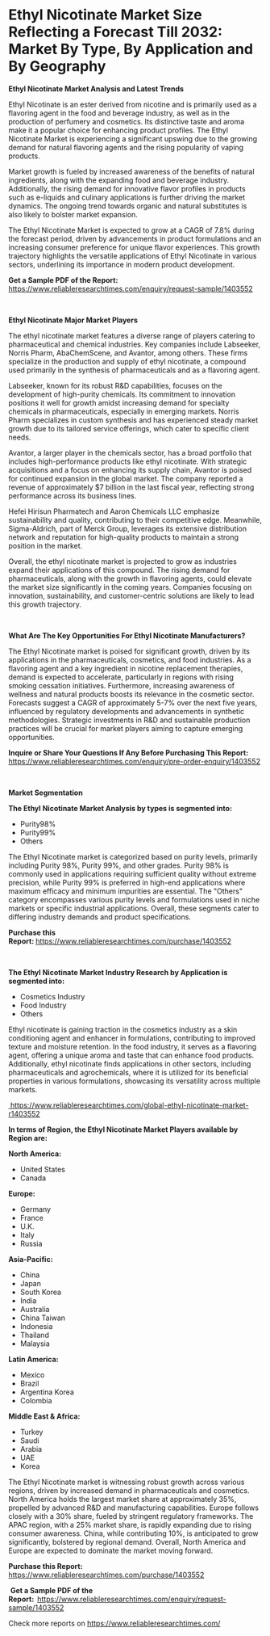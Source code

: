<p><h1>Ethyl Nicotinate Market Size Reflecting a Forecast Till 2032: Market By Type, By Application and By Geography</h1></p><p><strong>Ethyl Nicotinate Market Analysis and Latest Trends</strong></p>
<p><p>Ethyl Nicotinate is an ester derived from nicotine and is primarily used as a flavoring agent in the food and beverage industry, as well as in the production of perfumery and cosmetics. Its distinctive taste and aroma make it a popular choice for enhancing product profiles. The Ethyl Nicotinate Market is experiencing a significant upswing due to the growing demand for natural flavoring agents and the rising popularity of vaping products.</p><p>Market growth is fueled by increased awareness of the benefits of natural ingredients, along with the expanding food and beverage industry. Additionally, the rising demand for innovative flavor profiles in products such as e-liquids and culinary applications is further driving the market dynamics. The ongoing trend towards organic and natural substitutes is also likely to bolster market expansion.</p><p>The Ethyl Nicotinate Market is expected to grow at a CAGR of 7.8% during the forecast period, driven by advancements in product formulations and an increasing consumer preference for unique flavor experiences. This growth trajectory highlights the versatile applications of Ethyl Nicotinate in various sectors, underlining its importance in modern product development.</p></p>
<p><strong>Get a Sample PDF of the Report:&nbsp;</strong> <a href="https://www.reliableresearchtimes.com/enquiry/request-sample/1403552?utm_campaign=2007&utm_medium=2&utm_source=Github&utm_content=ia&utm_term=13012025&utm_id=ethyl-nicotinate">https://www.reliableresearchtimes.com/enquiry/request-sample/1403552</a></p>
<p>&nbsp;</p>
<p><strong>Ethyl Nicotinate Major Market Players</strong></p>
<p><p>The ethyl nicotinate market features a diverse range of players catering to pharmaceutical and chemical industries. Key companies include Labseeker, Norris Pharm, AbaChemScene, and Avantor, among others. These firms specialize in the production and supply of ethyl nicotinate, a compound used primarily in the synthesis of pharmaceuticals and as a flavoring agent.</p><p>Labseeker, known for its robust R&D capabilities, focuses on the development of high-purity chemicals. Its commitment to innovation positions it well for growth amidst increasing demand for specialty chemicals in pharmaceuticals, especially in emerging markets. Norris Pharm specializes in custom synthesis and has experienced steady market growth due to its tailored service offerings, which cater to specific client needs.</p><p>Avantor, a larger player in the chemicals sector, has a broad portfolio that includes high-performance products like ethyl nicotinate. With strategic acquisitions and a focus on enhancing its supply chain, Avantor is poised for continued expansion in the global market. The company reported a revenue of approximately $7 billion in the last fiscal year, reflecting strong performance across its business lines.</p><p>Hefei Hirisun Pharmatech and Aaron Chemicals LLC emphasize sustainability and quality, contributing to their competitive edge. Meanwhile, Sigma-Aldrich, part of Merck Group, leverages its extensive distribution network and reputation for high-quality products to maintain a strong position in the market.</p><p>Overall, the ethyl nicotinate market is projected to grow as industries expand their applications of this compound. The rising demand for pharmaceuticals, along with the growth in flavoring agents, could elevate the market size significantly in the coming years. Companies focusing on innovation, sustainability, and customer-centric solutions are likely to lead this growth trajectory.</p></p>
<p>&nbsp;</p>
<p><strong>What Are The Key Opportunities For Ethyl Nicotinate Manufacturers?</strong></p>
<p><p>The Ethyl Nicotinate market is poised for significant growth, driven by its applications in the pharmaceuticals, cosmetics, and food industries. As a flavoring agent and a key ingredient in nicotine replacement therapies, demand is expected to accelerate, particularly in regions with rising smoking cessation initiatives. Furthermore, increasing awareness of wellness and natural products boosts its relevance in the cosmetic sector. Forecasts suggest a CAGR of approximately 5-7% over the next five years, influenced by regulatory developments and advancements in synthetic methodologies. Strategic investments in R&D and sustainable production practices will be crucial for market players aiming to capture emerging opportunities.</p></p>
<p><strong>Inquire or Share Your Questions If Any Before Purchasing This Report:</strong> <a href="https://www.reliableresearchtimes.com/enquiry/pre-order-enquiry/1403552?utm_campaign=2007&utm_medium=2&utm_source=Github&utm_content=ia&utm_term=13012025&utm_id=ethyl-nicotinate">https://www.reliableresearchtimes.com/enquiry/pre-order-enquiry/1403552</a></p>
<p>&nbsp;</p>
<p><strong>Market Segmentation</strong></p>
<p><strong>The Ethyl Nicotinate Market Analysis by types is segmented into:</strong></p>
<p><ul><li>Purity98%</li><li>Purity99%</li><li>Others</li></ul></p>
<p><p>The Ethyl Nicotinate market is categorized based on purity levels, primarily including Purity 98%, Purity 99%, and other grades. Purity 98% is commonly used in applications requiring sufficient quality without extreme precision, while Purity 99% is preferred in high-end applications where maximum efficacy and minimum impurities are essential. The "Others" category encompasses various purity levels and formulations used in niche markets or specific industrial applications. Overall, these segments cater to differing industry demands and product specifications.</p></p>
<p><strong>Purchase this Report:&nbsp;</strong><a href="https://www.reliableresearchtimes.com/purchase/1403552?utm_campaign=2007&utm_medium=2&utm_source=Github&utm_content=ia&utm_term=13012025&utm_id=ethyl-nicotinate">https://www.reliableresearchtimes.com/purchase/1403552</a></p>
<p>&nbsp;</p>
<p><strong>The Ethyl Nicotinate Market Industry Research by Application is segmented into:</strong></p>
<p><ul><li>Cosmetics Industry</li><li>Food Industry</li><li>Others</li></ul></p>
<p><p>Ethyl nicotinate is gaining traction in the cosmetics industry as a skin conditioning agent and enhancer in formulations, contributing to improved texture and moisture retention. In the food industry, it serves as a flavoring agent, offering a unique aroma and taste that can enhance food products. Additionally, ethyl nicotinate finds applications in other sectors, including pharmaceuticals and agrochemicals, where it is utilized for its beneficial properties in various formulations, showcasing its versatility across multiple markets.</p></p>
<p><a href="https://www.reliableresearchtimes.com/global-ethyl-nicotinate-market-r1403552?utm_campaign=2007&utm_medium=2&utm_source=Github&utm_content=ia&utm_term=13012025&utm_id=ethyl-nicotinate">&nbsp;https://www.reliableresearchtimes.com/global-ethyl-nicotinate-market-r1403552</a></p>
<p><strong>In terms of Region, the Ethyl Nicotinate Market Players available by Region are:</strong></p>
<p>
    <p> <strong> North America: </strong>
        <ul>
            <li>United States</li>
            <li>Canada</li>
        </ul>
        </p> 
    <p> <strong> Europe: </strong>
        <ul>
            <li>Germany</li>
            <li>France</li>
            <li>U.K.</li>
            <li>Italy</li>
            <li>Russia</li>
        </ul>
        </p> 
    <p> <strong> Asia-Pacific: </strong>
        <ul>
            <li>China</li>
            <li>Japan</li>
            <li>South Korea</li>
            <li>India</li>
            <li>Australia</li>
            <li>China Taiwan</li>
            <li>Indonesia</li>
            <li>Thailand</li>
            <li>Malaysia</li>
        </ul>
        </p> 
    <p> <strong> Latin America: </strong>
        <ul>
            <li>Mexico</li>
            <li>Brazil</li>
            <li>Argentina Korea</li>
            <li>Colombia</li>
        </ul>
        </p> 
    <p> <strong> Middle East & Africa: </strong>
        <ul>
            <li>Turkey</li>
            <li>Saudi</li>
            <li>Arabia</li>
            <li>UAE</li>
            <li>Korea</li>
        </ul>
    </p>
    </p>
<p><p>The Ethyl Nicotinate market is witnessing robust growth across various regions, driven by increased demand in pharmaceuticals and cosmetics. North America holds the largest market share at approximately 35%, propelled by advanced R&D and manufacturing capabilities. Europe follows closely with a 30% share, fueled by stringent regulatory frameworks. The APAC region, with a 25% market share, is rapidly expanding due to rising consumer awareness. China, while contributing 10%, is anticipated to grow significantly, bolstered by regional demand. Overall, North America and Europe are expected to dominate the market moving forward.</p></p>
<p><strong>Purchase this Report: </strong><a href="https://www.reliableresearchtimes.com/purchase/1403552?utm_campaign=2007&utm_medium=2&utm_source=Github&utm_content=ia&utm_term=13012025&utm_id=ethyl-nicotinate">https://www.reliableresearchtimes.com/purchase/1403552</a></p>
<p>&nbsp;<strong>Get a Sample PDF of the Report:&nbsp;&nbsp;</strong><a href="https://www.reliableresearchtimes.com/enquiry/request-sample/1403552?utm_campaign=2007&utm_medium=2&utm_source=Github&utm_content=ia&utm_term=13012025&utm_id=ethyl-nicotinate">https://www.reliableresearchtimes.com/enquiry/request-sample/1403552</a></p>
<p><strong></strong></p>
<p>Check more reports on <a href="https://www.reliableresearchtimes.com/?utm_campaign=2007&utm_medium=2&utm_source=Github&utm_content=ia&utm_term=13012025&utm_id=ethyl-nicotinate">https://www.reliableresearchtimes.com/</a></p>